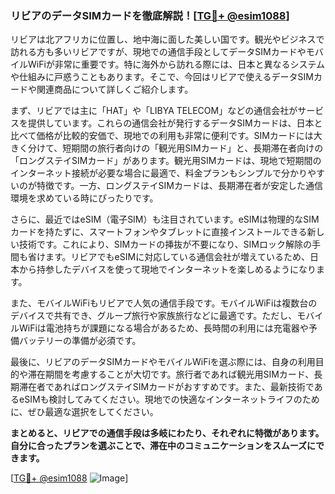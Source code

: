 ### リビアのデータSIMカードを徹底解説！[[TG💪+ @esim1088](https://t.me/s/esim1088)]

リビアは北アフリカに位置し、地中海に面した美しい国です。観光やビジネスで訪れる方も多いリビアですが、現地での通信手段としてデータSIMカードやモバイルWiFiが非常に重要です。特に海外から訪れる際には、日本と異なるシステムや仕組みに戸惑うこともあります。そこで、今回はリビアで使えるデータSIMカードや関連商品について詳しくご紹介します。

まず、リビアでは主に「HAT」や「LIBYA TELECOM」などの通信会社がサービスを提供しています。これらの通信会社が発行するデータSIMカードは、日本と比べて価格が比較的安価で、現地での利用も非常に便利です。SIMカードには大きく分けて、短期間の旅行者向けの「観光用SIMカード」と、長期滞在者向けの「ロングステイSIMカード」があります。観光用SIMカードは、現地で短期間のインターネット接続が必要な場合に最適で、料金プランもシンプルで分かりやすいのが特徴です。一方、ロングステイSIMカードは、長期滞在者が安定した通信環境を求めている時にぴったりです。

さらに、最近ではeSIM（電子SIM）も注目されています。eSIMは物理的なSIMカードを持たずに、スマートフォンやタブレットに直接インストールできる新しい技術です。これにより、SIMカードの挿抜が不要になり、SIMロック解除の手間も省けます。リビアでもeSIMに対応している通信会社が増えているため、日本から持参したデバイスを使って現地でインターネットを楽しめるようになります。

また、モバイルWiFiもリビアで人気の通信手段です。モバイルWiFiは複数台のデバイスで共有でき、グループ旅行や家族旅行などに最適です。ただし、モバイルWiFiは電池持ちが課題になる場合があるため、長時間の利用には充電器や予備バッテリーの準備が必須です。

最後に、リビアのデータSIMカードやモバイルWiFiを選ぶ際には、自身の利用目的や滞在期間を考慮することが大切です。旅行者であれば観光用SIMカード、長期滞在者であればロングステイSIMカードがおすすめです。また、最新技術であるeSIMも検討してみてください。現地での快適なインターネットライフのために、ぜひ最適な選択をしてください。

**まとめると、リビアでの通信手段は多岐にわたり、それぞれに特徴があります。自分に合ったプランを選ぶことで、滞在中のコミュニケーションをスムーズにできます。**

[[TG💪+ @esim1088](https://t.me/s/esim1088) ![Image](https://i.postimg.cc/Y0z9fWf4/image.png)]